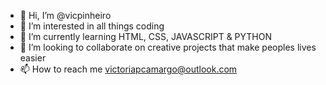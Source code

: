 - 👋 Hi, I’m @vicpinheiro
- 👀 I’m interested in all things coding 
- 🌱 I’m currently learning HTML, CSS, JAVASCRIPT & PYTHON
- 💞️ I’m looking to collaborate on creative projects that make peoples lives easier 
- 📫 How to reach me victoriapcamargo@outlook.com

<!---
vicpinheiro/vicpinheiro is a ✨ special ✨ repository because its `README.md` (this file) appears on your GitHub profile.
You can click the Preview link to take a look at your changes.
--->

